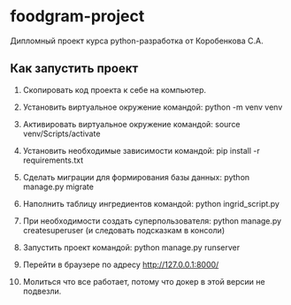 # foodgram-project
Дипломный проект курса python-разработка от Коробенкова С.А.


## Как запустить проект

1. Скопировать код проекта к себе на компьютер.

2. Установить виртуальное окружение командой:
    python -m venv venv

3. Активировать виртуальное окружение командой:
    source venv/Scripts/activate

4. Установить необходимые зависимости командой:
    pip install -r requirements.txt

5. Сделать миграции для формирования базы данных:
    python manage.py migrate

6. Наполнить таблицу ингредиентов командой:
    python ingrid_script.py

7. При необходимости создать суперпользователя:
    python manage.py createsuperuser
    (и следовать подсказкам в консоли)

8. Запустить проект командой:
    python manage.py runserver

9. Перейти в браузере по адресу http://127.0.0.1:8000/

10. Молиться что все работает, потому что докер в этой версии не подвезли.